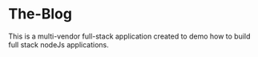 # The-Blog
This is a multi-vendor full-stack application created to demo how to build full stack nodeJs applications. 
